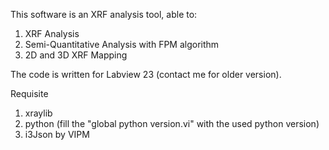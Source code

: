 This software is an XRF analysis tool, able to:
1) XRF Analysis
2) Semi-Quantitative Analysis with FPM algorithm
3) 2D and 3D XRF Mapping

The code is written for Labview 23 (contact me for older version).

Requisite
1) xraylib
2) python (fill the "global python version.vi" with the used python version)
3) i3Json by VIPM
